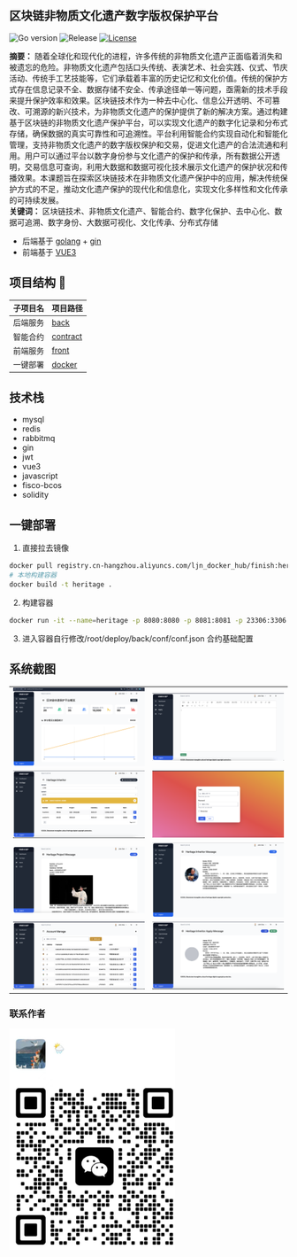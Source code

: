## 区块链非物质文化遗产数字版权保护平台
<div>

![Go version](https://img.shields.io/badge/go-%3E%3Dv1.22-9cf)
![Release](https://img.shields.io/badge/release-1.0.0-green.svg)
[![License](https://img.shields.io/badge/license-MIT-blue.svg)](LICENSE)
</div>

<p><b>摘要：</b>
随着全球化和现代化的进程，许多传统的非物质文化遗产正面临着消失和被遗忘的危险。非物质文化遗产包括口头传统、表演艺术、社会实践、仪式、节庆活动、传统手工艺技能等，它们承载着丰富的历史记忆和文化价值。传统的保护方式存在信息记录不全、数据存储不安全、传承途径单一等问题，亟需新的技术手段来提升保护效率和效果。区块链技术作为一种去中心化、信息公开透明、不可篡改、可溯源的新兴技术，为非物质文化遗产的保护提供了新的解决方案。通过构建基于区块链的非物质文化遗产保护平台，可以实现文化遗产的数字化记录和分布式存储，确保数据的真实可靠性和可追溯性。平台利用智能合约实现自动化和智能化管理，支持非物质文化遗产的数字版权保护和交易，促进文化遗产的合法流通和利用。用户可以通过平台以数字身份参与文化遗产的保护和传承，所有数据公开透明，交易信息可查询，利用大数据和数据可视化技术展示文化遗产的保护状况和传播效果。本课题旨在探索区块链技术在非物质文化遗产保护中的应用，解决传统保护方式的不足，推动文化遗产保护的现代化和信息化，实现文化多样性和文化传承的可持续发展。<br>
<b>关键词：</b>
区块链技术、非物质文化遗产、智能合约、数字化保护、去中心化、数据可追溯、数字身份、大数据可视化、文化传承、分布式存储
</p>

- 后端基于 [golang](https://go.dev/) + [gin](https://gin-gonic.com/zh-cn/)
- 前端基于 [VUE3](https://vuejs.org/)
## 项目结构 🧐

| 子项目名 | 项目路径                                |
|------|-------------------------------------|
| 后端服务 | [back](./back)         |
| 智能合约 | [contract](./contract) |
| 前端服务 | [front](./front)       |
| 一键部署 | [docker](./docker/) |

## 技术栈
- mysql
- redis
- rabbitmq
- gin
- jwt
- vue3 
- javascript
- fisco-bcos
- solidity

## 一键部署
1. 直接拉去镜像
```bash
docker pull registry.cn-hangzhou.aliyuncs.com/ljn_docker_hub/finish:heritage
# 本地构建容器
docker build -t heritage .
```
2. 构建容器
```bash
docker run -it --name=heritage -p 8080:8080 -p 8081:8081 -p 23306:3306 -p 26379:6379 -p 15672:15672 -d registry.cn-hangzhou.aliyuncs.com/ljn_docker_hub/finish:heritage 
```
3. 进入容器自行修改/root/deploy/back/conf/conf.json 合约基础配置
## 系统截图
<table>
    <tr>
        <td><img src="static/one.png"/></td>
        <td><img src="static/two.png"/></td>
    </tr>
    <tr>
        <td><img src="static/three.png"/></td>
        <td><img src="static/four.png"/></td>
    </tr>
    <tr>
        <td><img src="static/five.png"/></td>
        <td><img src="static/six.png"/></td>
    </tr>
    <tr>
        <td><img src="static/seven.png"/></td>
        <td><img src="static/eight.png"/></td>
    </tr>
</table>

### 联系作者
<img src="static/image.png" style="width: 300px;height: 400px;"/></td>